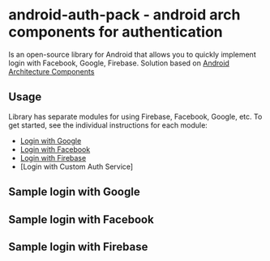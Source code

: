 # android-auth-pack - android arch components for authentication 

Is an open-source library for Android that allows you to quickly implement login with Facebook, Google, Firebase. Solution based on [Android Architecture Components](https://developer.android.com/topic/libraries/architecture/)

## Usage

Library has separate modules for using Firebase, Facebook, Google, etc. To get started, see the individual instructions for each module:

* [Login with Google](google/README.md)
* [Login with Facebook](facebook/README.md)
* [Login with Firebase](firebase/README.md)
* [Login with Custom Auth Service]

## Sample login with Google
## Sample login with Facebook
## Sample login with Firebase
